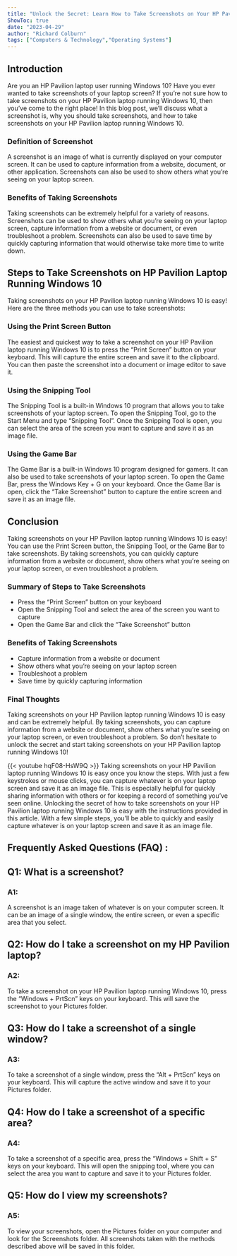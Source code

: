 ```yaml
---
title: "Unlock the Secret: Learn How to Take Screenshots on Your HP Pavilion Laptop Running Windows 10!"
ShowToc: true 
date: "2023-04-29"
author: "Richard Colburn" 
tags: ["Computers & Technology","Operating Systems"]
---
```

## Introduction

Are you an HP Pavilion laptop user running Windows 10? Have you ever wanted to take screenshots of your laptop screen? If you’re not sure how to take screenshots on your HP Pavilion laptop running Windows 10, then you’ve come to the right place! In this blog post, we’ll discuss what a screenshot is, why you should take screenshots, and how to take screenshots on your HP Pavilion laptop running Windows 10. 

### Definition of Screenshot

A screenshot is an image of what is currently displayed on your computer screen. It can be used to capture information from a website, document, or other application. Screenshots can also be used to show others what you’re seeing on your laptop screen. 

### Benefits of Taking Screenshots

Taking screenshots can be extremely helpful for a variety of reasons. Screenshots can be used to show others what you’re seeing on your laptop screen, capture information from a website or document, or even troubleshoot a problem. Screenshots can also be used to save time by quickly capturing information that would otherwise take more time to write down. 

## Steps to Take Screenshots on HP Pavilion Laptop Running Windows 10

Taking screenshots on your HP Pavilion laptop running Windows 10 is easy! Here are the three methods you can use to take screenshots: 

### Using the Print Screen Button

The easiest and quickest way to take a screenshot on your HP Pavilion laptop running Windows 10 is to press the “Print Screen” button on your keyboard. This will capture the entire screen and save it to the clipboard. You can then paste the screenshot into a document or image editor to save it. 

### Using the Snipping Tool

The Snipping Tool is a built-in Windows 10 program that allows you to take screenshots of your laptop screen. To open the Snipping Tool, go to the Start Menu and type “Snipping Tool”. Once the Snipping Tool is open, you can select the area of the screen you want to capture and save it as an image file. 

### Using the Game Bar

The Game Bar is a built-in Windows 10 program designed for gamers. It can also be used to take screenshots of your laptop screen. To open the Game Bar, press the Windows Key + G on your keyboard. Once the Game Bar is open, click the “Take Screenshot” button to capture the entire screen and save it as an image file. 

## Conclusion

Taking screenshots on your HP Pavilion laptop running Windows 10 is easy! You can use the Print Screen button, the Snipping Tool, or the Game Bar to take screenshots. By taking screenshots, you can quickly capture information from a website or document, show others what you’re seeing on your laptop screen, or even troubleshoot a problem. 

### Summary of Steps to Take Screenshots

- Press the “Print Screen” button on your keyboard
- Open the Snipping Tool and select the area of the screen you want to capture
- Open the Game Bar and click the “Take Screenshot” button

### Benefits of Taking Screenshots

- Capture information from a website or document
- Show others what you’re seeing on your laptop screen
- Troubleshoot a problem
- Save time by quickly capturing information 

### Final Thoughts

Taking screenshots on your HP Pavilion laptop running Windows 10 is easy and can be extremely helpful. By taking screenshots, you can capture information from a website or document, show others what you’re seeing on your laptop screen, or even troubleshoot a problem. So don’t hesitate to unlock the secret and start taking screenshots on your HP Pavilion laptop running Windows 10!

{{< youtube hqF08-HsW9Q >}} 
Taking screenshots on your HP Pavilion laptop running Windows 10 is easy once you know the steps. With just a few keystrokes or mouse clicks, you can capture whatever is on your laptop screen and save it as an image file. This is especially helpful for quickly sharing information with others or for keeping a record of something you’ve seen online. Unlocking the secret of how to take screenshots on your HP Pavilion laptop running Windows 10 is easy with the instructions provided in this article. With a few simple steps, you’ll be able to quickly and easily capture whatever is on your laptop screen and save it as an image file.

## Frequently Asked Questions (FAQ) :
<h2>Q1: What is a screenshot?</h2>

<h3>A1:</h3>
A screenshot is an image taken of whatever is on your computer screen. It can be an image of a single window, the entire screen, or even a specific area that you select. 

<h2>Q2: How do I take a screenshot on my HP Pavilion laptop?</h2>

<h3>A2:</h3>
To take a screenshot on your HP Pavilion laptop running Windows 10, press the “Windows + PrtScn” keys on your keyboard. This will save the screenshot to your Pictures folder. 

<h2>Q3: How do I take a screenshot of a single window?</h2>

<h3>A3:</h3>
To take a screenshot of a single window, press the “Alt + PrtScn” keys on your keyboard. This will capture the active window and save it to your Pictures folder. 

<h2>Q4: How do I take a screenshot of a specific area?</h2>

<h3>A4:</h3>
To take a screenshot of a specific area, press the “Windows + Shift + S” keys on your keyboard. This will open the snipping tool, where you can select the area you want to capture and save it to your Pictures folder. 

<h2>Q5: How do I view my screenshots?</h2>

<h3>A5:</h3>
To view your screenshots, open the Pictures folder on your computer and look for the Screenshots folder. All screenshots taken with the methods described above will be saved in this folder.




